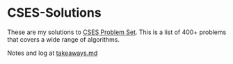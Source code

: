 # CSES-Solutions

These are my solutions to [CSES Problem Set](https://cses.fi/problemset/). This is a list of 400+ problems that covers a wide range of algorithms.

Notes and log at [takeaways.md](https://github.com/rkpinto7/CSES-Solutions/blob/main/takeaways.md)
